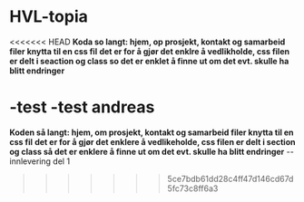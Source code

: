 # HVL-topia
<<<<<<< HEAD
**Koda so langt: hjem, op prosjekt, kontakt og samarbeid filer knytta til en css fil**
**det er for å gjør det enklre å vedlikholde, css filen er delt i seaction og class so det er enklet å finne ut om det evt. skulle ha blitt endringer**

-test
-test andreas
=======
**Koden så langt: hjem, om prosjekt, kontakt og samarbeid filer knytta til en css fil**
**det er for å gjør det enklere å vedlikeholde, css filen er delt i section og class så det er enklere å finne ut om det evt. skulle ha blitt endringer**
-- innlevering del 1
>>>>>>> 5ce7bdb61dd28c4ff47d146cd67d5fc73c8ff6a3

